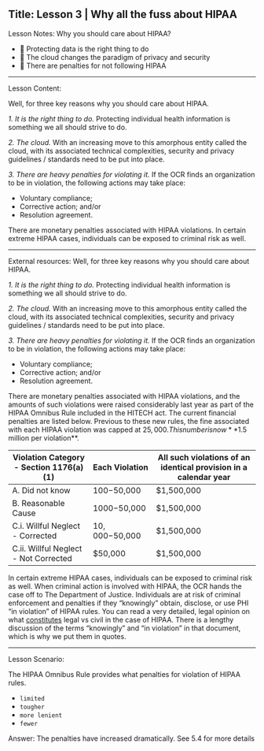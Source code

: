 Title:
Lesson 3 | Why all the fuss about HIPAA
---

Lesson Notes: Why you should care about HIPAA?
- :dart: Protecting data is the right thing to do
- :dart: The cloud changes the paradigm of privacy and security
- :dart: There are penalties for not following HIPAA

---

Lesson Content:

Well, for three key reasons why you should care about HIPAA.

*1. It is the right thing to do.* Protecting individual health information is something we all should strive to do.

*2. The cloud.* With an increasing move to this amorphous entity called the cloud, with its associated technical complexities, security and privacy guidelines / standards need to be put into place.

*3. There are heavy penalties for violating it.* If the OCR finds an organization to be in violation, the following actions may take place:
- Voluntary compliance;
- Corrective action; and/or
- Resolution agreement.

There are monetary penalties associated with HIPAA violations. In certain extreme HIPAA cases, individuals can be exposed to criminal risk as well.

---

External resources:
Well, for three key reasons why you should care about HIPAA.

*1. It is the right thing to do.* Protecting individual health information is something we all should strive to do.

*2. The cloud.* With an increasing move to this amorphous entity called the cloud, with its associated technical complexities, security and privacy guidelines / standards need to be put into place.

*3. There are heavy penalties for violating it.* If the OCR finds an organization to be in violation, the following actions may take place:
- Voluntary compliance;
- Corrective action; and/or
- Resolution agreement.

There are monetary penalties associated with HIPAA violations, and the amounts of such violations were raised considerably last year as part of the HIPAA Omnibus Rule included in the HITECH act. The current financial penalties are listed below. Previous to these new rules, the fine associated with each HIPAA violation was capped at $25,000. This number is now **$1.5 million per violation**.

|Violation Category - Section 1176(a)(1)|Each Violation|All such violations of an identical provision in a calendar year|
|--- |--- |--- |
|A. Did not know|$100-$50,000|$1,500,000|
|B. Reasonable Cause|$1000-$50,000|$1,500,000|
|C.i. Willful Neglect - Corrected|$10,000-$50,000|$1,500,000|
|C.ii. Willful Neglect - Not Corrected|$50,000|$1,500,000|

In certain extreme HIPAA cases, individuals can be exposed to criminal risk as well. When criminal action is involved with HIPAA, the OCR hands the case off to The Department of Justice. Individuals are at risk of criminal enforcement and penalties if they “knowingly” obtain, disclose, or use PHI “in violation” of HIPAA rules. You can read a very detailed, legal opinion on what [constitutes][1] legal vs civil in the case of HIPAA. There is a lengthy discussion of the terms “knowingly” and “in violation” in that document, which is why we put them in quotes.

---

Lesson Scenario:

The HIPAA Omnibus Rule provides what penalties for violation of HIPAA rules.

- `limited`
- `tougher`
- `more lenient`
- `fewer`

Answer: The penalties have increased dramatically. See 5.4 for more details


[1]:	http://www.justice.gov/opcl/privacy-act-1974